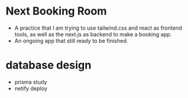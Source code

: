 # Next Booking Room

- A practice that I am trying to use tailwind.css and react as frontend tools, as well as the next.js as backend to make a booking app.
- An ongoing app that still ready to be finished.

# database design
- prisma study
- netify deploy
